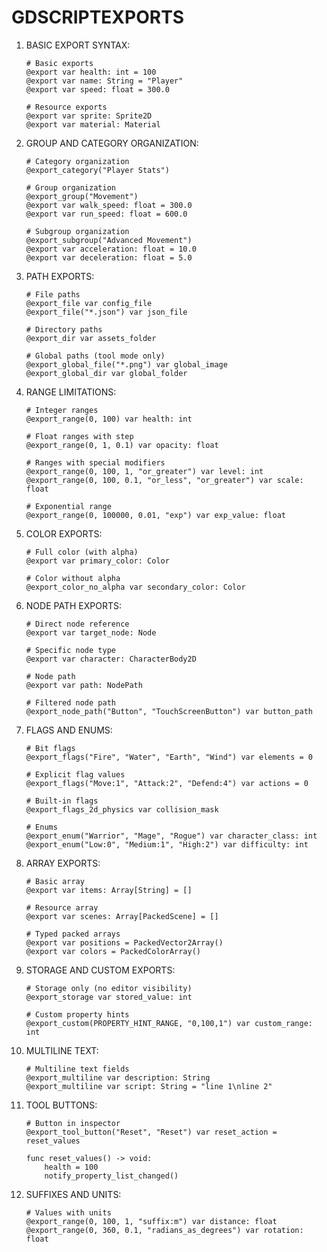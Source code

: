 # GDSCRIPTEXPORTS

1. BASIC EXPORT SYNTAX:
   ```gdscript
   # Basic exports
   @export var health: int = 100
   @export var name: String = "Player"
   @export var speed: float = 300.0
   
   # Resource exports
   @export var sprite: Sprite2D
   @export var material: Material
   ```

2. GROUP AND CATEGORY ORGANIZATION:
   ```gdscript
   # Category organization
   @export_category("Player Stats")
   
   # Group organization
   @export_group("Movement")
   @export var walk_speed: float = 300.0
   @export var run_speed: float = 600.0
   
   # Subgroup organization
   @export_subgroup("Advanced Movement")
   @export var acceleration: float = 10.0
   @export var deceleration: float = 5.0
   ```

3. PATH EXPORTS:
   ```gdscript
   # File paths
   @export_file var config_file
   @export_file("*.json") var json_file
   
   # Directory paths
   @export_dir var assets_folder
   
   # Global paths (tool mode only)
   @export_global_file("*.png") var global_image
   @export_global_dir var global_folder
   ```

4. RANGE LIMITATIONS:
   ```gdscript
   # Integer ranges
   @export_range(0, 100) var health: int
   
   # Float ranges with step
   @export_range(0, 1, 0.1) var opacity: float
   
   # Ranges with special modifiers
   @export_range(0, 100, 1, "or_greater") var level: int
   @export_range(0, 100, 0.1, "or_less", "or_greater") var scale: float
   
   # Exponential range
   @export_range(0, 100000, 0.01, "exp") var exp_value: float
   ```

5. COLOR EXPORTS:
   ```gdscript
   # Full color (with alpha)
   @export var primary_color: Color
   
   # Color without alpha
   @export_color_no_alpha var secondary_color: Color
   ```

6. NODE PATH EXPORTS:
   ```gdscript
   # Direct node reference
   @export var target_node: Node
   
   # Specific node type
   @export var character: CharacterBody2D
   
   # Node path
   @export var path: NodePath
   
   # Filtered node path
   @export_node_path("Button", "TouchScreenButton") var button_path
   ```

7. FLAGS AND ENUMS:
   ```gdscript
   # Bit flags
   @export_flags("Fire", "Water", "Earth", "Wind") var elements = 0
   
   # Explicit flag values
   @export_flags("Move:1", "Attack:2", "Defend:4") var actions = 0
   
   # Built-in flags
   @export_flags_2d_physics var collision_mask
   
   # Enums
   @export_enum("Warrior", "Mage", "Rogue") var character_class: int
   @export_enum("Low:0", "Medium:1", "High:2") var difficulty: int
   ```

8. ARRAY EXPORTS:
   ```gdscript
   # Basic array
   @export var items: Array[String] = []
   
   # Resource array
   @export var scenes: Array[PackedScene] = []
   
   # Typed packed arrays
   @export var positions = PackedVector2Array()
   @export var colors = PackedColorArray()
   ```

9. STORAGE AND CUSTOM EXPORTS:
   ```gdscript
   # Storage only (no editor visibility)
   @export_storage var stored_value: int
   
   # Custom property hints
   @export_custom(PROPERTY_HINT_RANGE, "0,100,1") var custom_range: int
   ```

10. MULTILINE TEXT:
    ```gdscript
    # Multiline text fields
    @export_multiline var description: String
    @export_multiline var script: String = "line 1\nline 2"
    ```

11. TOOL BUTTONS:
    ```gdscript
    # Button in inspector
    @export_tool_button("Reset", "Reset") var reset_action = reset_values
    
    func reset_values() -> void:
        health = 100
        notify_property_list_changed()
    ```

12. SUFFIXES AND UNITS:
    ```gdscript
    # Values with units
    @export_range(0, 100, 1, "suffix:m") var distance: float
    @export_range(0, 360, 0.1, "radians_as_degrees") var rotation: float
    ```